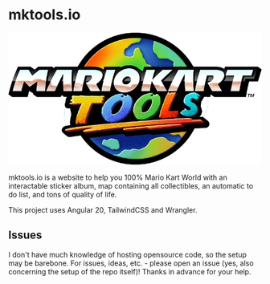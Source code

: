 # mktools.io

![mktools.io logo](/public/imgs/mktoolslogo.webp)

mktools.io is a website to help you 100% Mario Kart World with an interactable sticker album, map containing all collectibles, an automatic to do list, and tons of quality of life.

This project uses Angular 20, TailwindCSS and Wrangler.

## Issues

I don't have much knowledge of hosting opensource code, so the setup may be barebone. For issues, ideas, etc. - please open an issue (yes, also concerning the setup of the repo itself)! Thanks in advance for your help.
